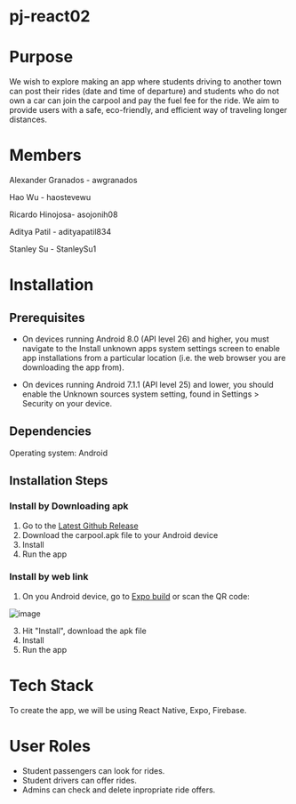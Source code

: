 # pj-react02

# Purpose

We wish to explore making an app where students driving to another town can post their rides (date and time of departure) and students who do not own a car can join the carpool and pay the fuel fee for the ride. We aim to provide users with a safe, eco-friendly, and efficient way of traveling longer distances.

# Members

Alexander Granados - awgranados

Hao Wu - haostevewu

Ricardo Hinojosa- asojonih08

Aditya Patil - adityapatil834

Stanley Su - StanleySu1

# Installation
## Prerequisites
- On devices running Android 8.0 (API level 26) and higher, you must navigate to the Install unknown apps system settings screen to enable app installations from a particular location (i.e. the web browser you are downloading the app from).

- On devices running Android 7.1.1 (API level 25) and lower, you should enable the Unknown sources system setting, found in Settings > Security on your device.
## Dependencies
Operating system: Android
## Installation Steps 
### Install by Downloading apk
1. Go to the [Latest Github Release](https://github.com/ucsb-cs184-f23/pj-react-02/releases/tag/v1.0.2)
2. Download the carpool.apk file to your Android device
3. Install
4. Run the app
### Install by web link
1. On you Android device, go to [Expo build](https://expo.dev//accounts/hao_wu/projects/app/builds/18cf4d29-11ce-4b12-a91b-f989b7acd2f3) or scan the QR code:

![image](https://github.com/ucsb-cs184-f23/pj-react-02/assets/33027568/acb572cc-20c9-4ad3-9a85-fc4912600fa9)


3. Hit "Install", download the apk file
4. Install
5. Run the app

# Tech Stack

To create the app, we will be using React Native, Expo, Firebase.

# User Roles

- Student passengers can look for rides.  
- Student drivers can offer rides.  
- Admins can check and delete inpropriate ride offers.  
